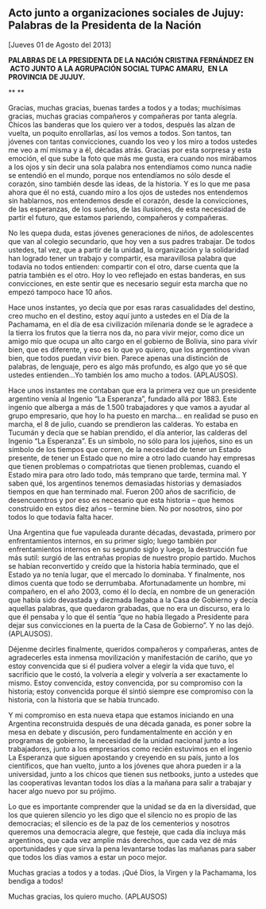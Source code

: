 Acto junto a organizaciones sociales de Jujuy: Palabras de la Presidenta de la Nación
-------------------------------------------------------------------------------------

[Jueves 01 de Agosto del 2013]

**PALABRAS DE LA PRESIDENTA DE LA NACIÓN CRISTINA FERNÁNDEZ EN  ACTO
JUNTO A LA AGRUPACIÓN SOCIAL TUPAC AMARU,  EN LA PROVINCIA DE JUJUY.**

** **

Gracias, muchas gracias, buenas tardes a todos y a todas; muchísimas
gracias, muchas gracias compañeros y compañeras por tanta alegría.
Chicos las banderas que los quiero ver a todos, después las alzan de
vuelta, un poquito enrollarlas, así los vemos a todos. Son tantos, tan
jóvenes con tantas convicciones, cuando los veo y los miro a todos
ustedes me veo a mí misma y a él, décadas atrás. Gracias por esta
sorpresa y esta emoción, el que sube la foto que más me gusta, era
cuando nos mirábamos a los ojos y sin decir una sola palabra nos
entendíamos como nunca nadie se entendió en el mundo, porque nos
entendíamos no sólo desde el corazón, sino también desde las ideas, de
la historia. Y es lo que me pasa ahora que él no está, cuando miro a los
ojos de ustedes nos entendemos sin hablarnos, nos entendemos desde el
corazón, desde la convicciones, de las esperanzas, de los sueños, de las
ilusiones, de esta necesidad de partir el futuro, que estamos pariendo,
compañeros y compañeras.

No les quepa duda, estas jóvenes generaciones de niños, de adolescentes
que van al colegio secundario, que hoy ven a sus padres trabajar. De
todos ustedes, tal vez, que a partir de la unidad, la organización y la
solidaridad han logrado tener un trabajo y compartir, esa maravillosa
palabra que todavía no todos entienden: compartir con el otro, darse
cuenta que la patria también es el otro. Hoy lo veo reflejado en estas
banderas, en sus convicciones, en este sentir que es necesario seguir
esta marcha que no empezó tampoco hace 10 años.

Hace unos instantes, yo decía que por esas raras casualidades del
destino, creo mucho en el destino, estoy aquí junto a ustedes en el Día
de la Pachamama, en el día de esa civilización milenaria donde se le
agradece a la tierra los frutos que la tierra nos da, no para vivir
mejor, como dice un amigo mío que ocupa un alto cargo en el gobierno de
Bolivia, sino para vivir bien, que es diferente, y eso es lo que yo
quiero, que los argentinos vivan bien, que todos puedan vivir bien.
Parece apenas una distinción de palabras, de lenguaje, pero es algo más
profundo, es algo que yo sé que ustedes entienden…Yo también los amo
mucho a todos. (APLAUSOS).

Hace unos instantes me contaban que era la primera vez que un presidente
argentino venía al Ingenio “La Esperanza”, fundado allá por 1883. Este
ingenio que alberga a más de 1.500 trabajadores y que vamos a ayudar al
grupo empresario, que hoy lo ha puesto en marcha… en realidad se puso en
marcha, el 8 de julio, cuando se prendieron las calderas. Yo estaba en
Tucumán y decía que se habían prendido, el día anterior, las calderas
del Ingenio “La Esperanza”. Es un símbolo, no sólo para los jujeños,
sino es un símbolo de los tiempos que corren, de la necesidad de tener
un Estado presente, de tener un Estado que no mire a otro lado cuando
hay empresas que tienen problemas o compatriotas que tienen problemas,
cuando el Estado mira para otro lado todo, más temprano que tarde,
termina mal. Y saben qué, los argentinos tenemos demasiadas historias y
demasiados tiempos en que han terminado mal. Fueron 200 años de
sacrificio, de desencuentros y por eso es necesario que esta historia –
que hemos construido en estos diez años – termine bien. No por nosotros,
sino por todos lo que todavía falta hacer.

Una Argentina que fue vapuleada durante décadas, devastada, primero por
enfrentamientos internos, en su primer siglo; luego también por
enfrentamientos internos en su segundo siglo y luego, la destrucción fue
más sutil: surgió de las entrañas propias de nuestro propio partido.
Muchos se habían reconvertido y creído que la historia había terminado,
que el Estado ya no tenía lugar, que el mercado lo dominaba. Y
finalmente, nos dimos cuenta que todo se derrumbaba. Afortunadamente un
hombre, mi compañero, en el año 2003, como él lo decía, en nombre de un
generación que había sido devastada y diezmada llegaba a la Casa de
Gobierno y decía aquellas palabras, que quedaron grabadas, que no era un
discurso, era lo que él pensaba y lo que él sentía “que no había llegado
a Presidente para dejar sus convicciones en la puerta de la Casa de
Gobierno”. Y no las dejó. (APLAUSOS).

Déjenme decirles finalmente, queridos compañeros y compañeras, antes de
agradecerles esta inmensa movilización y manifestación de cariño, que yo
estoy convencida que si él pudiera volver a elegir la vida que tuvo, el
sacrificio que le costó, la volvería a elegir y volvería a ser
exactamente lo mismo. Estoy convencida, estoy convencida, por su
compromiso con la historia; estoy convencida porque él sintió siempre
ese compromiso con la historia, con la historia que se había truncado.

Y mi compromiso en esta nueva etapa que estamos iniciando en una
Argentina reconstruida después de una década ganada, es poner sobre la
mesa en debate y discusión, pero fundamentalmente en acción y en
programas de gobierno, la necesidad de la unidad nacional junto a los
trabajadores, junto a los empresarios como recién estuvimos en el
ingenio La Esperanza que siguen apostando y creyendo en su país, junto a
los científicos, que han vuelto, junto a los jóvenes que ahora pueden ir
a la universidad, junto a los chicos que tienen sus netbooks, junto a
ustedes que las cooperativas levantan todos los días a la mañana para
salir a trabajar y hacer algo nuevo por su prójimo.

Lo que es importante comprender que la unidad se da en la diversidad,
que los que quieren silencio yo les digo que el silencio no es propio de
las democracias; el silencio es de la paz de los cementerios y nosotros
queremos una democracia alegre, que festeje, que cada día incluya más
argentinos, que cada vez amplíe más derechos, que cada vez dé más
oportunidades y que sirva la pena levantarse todas las mañanas para
saber que todos los días vamos a estar un poco mejor.

Muchas gracias a todos y a todas. ¡Qué Dios, la Virgen y la Pachamama,
los bendiga a todos!

Muchas gracias, los quiero mucho. (APLAUSOS)  

